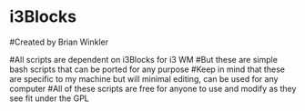# i3Blocks
#Created by Brian Winkler

#All scripts are dependent on i3Blocks for i3 WM
#But these are simple bash scripts that can be ported for any purpose
#Keep in mind that these are specific to my machine but will minimal editing, can be used for any computer
#All of these scripts are free for anyone to use and modify as they see fit under the GPL
